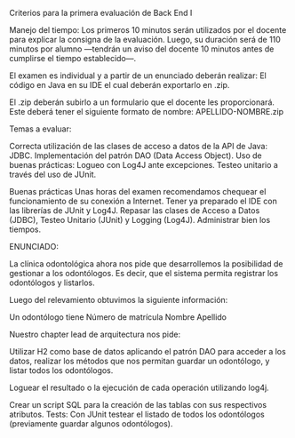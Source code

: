Criterios para la primera evaluación de Back End I

Manejo del tiempo: 
Los primeros 10 minutos serán utilizados por el docente para explicar la consigna de la evaluación.
Luego, su duración será de 110 minutos por alumno —tendrán un aviso del docente 10 minutos antes de cumplirse el tiempo establecido—.
 
 El examen es individual y a partir de un enunciado deberán realizar:
El código en Java en su IDE el cual deberán exportarlo en .zip.

El .zip deberán subirlo a un formulario que el docente les proporcionará. Este deberá tener el siguiente formato de nombre: APELLIDO-NOMBRE.zip

 Temas a evaluar:

Correcta utilización de las clases de acceso a datos de la API de Java: JDBC.
Implementación del patrón DAO (Data Access Object).
Uso de buenas prácticas:
Logueo con Log4J ante excepciones.
Testeo unitario a través del uso de JUnit.

Buenas prácticas
Unas horas del examen recomendamos chequear el funcionamiento de su conexión a Internet.
Tener ya preparado el IDE con las librerías de JUnit y Log4J.
Repasar las clases de Acceso a Datos (JDBC), Testeo Unitario (JUnit) y Logging (Log4J).
Administrar bien los tiempos.



ENUNCIADO: 

La clínica odontológica ahora nos pide que desarrollemos la posibilidad de gestionar a los odontólogos. Es decir, que el sistema permita registrar los odontólogos y listarlos.

Luego del relevamiento obtuvimos la siguiente información:

Un odontólogo tiene
Número de matrícula
Nombre
Apellido

Nuestro chapter lead de arquitectura nos pide:

Utilizar H2 como base de datos aplicando el patrón DAO para acceder a los datos, realizar los métodos que nos permitan guardar un odontólogo, y listar todos los odontólogos. 

Loguear el resultado o la ejecución de cada operación utilizando log4j.

Crear un script SQL para la creación de las tablas con sus respectivos atributos.
Tests: Con JUnit testear el listado de todos los odontólogos (previamente guardar algunos odontólogos).


